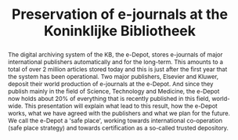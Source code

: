 ---
abstract: The digital archiving system of the KB, the e-Depot, stores e-journals of
  major international publishers automatically and for the long-term. This amounts
  to a total of over 2 million articles stored today and this is just after the first
  year that the system has been operational. Two major publishers, Elsevier and Kluwer,
  deposit their world production of e-journals at the e-Depot. And since they publish
  mainly in the field of Science, Technology and Medicine, the e-Depot now holds about
  20% of everything that is recently published in this field, world-wide. This presentation
  will explain what lead to this result, how the e-Depot works, what we have agreed
  with the publishers and what we plan for the future. We call the e-Depot a 'safe
  place', working towards international co-operation (safe place strategy) and towards
  certification as a so-called trusted depository.
creators:
- van Wijngaarden, Hilde
date: null
document_url: https://services.phaidra.univie.ac.at/api/object/o:295001/download
grand_parent: iPRES
institutions: []
keywords:
- beijing
landing_page_url: https://phaidra.univie.ac.at/o:295001
language: eng
layout: publication
license: CC BY-SA 3.0 AT
notes_url: null
parent: iPRES 2004
publication_type: presentation
size: 681524
slides_url: null
source_name: iPRES
stream_url: null
title: Preservation of e-journals at the Koninklijke Bibliotheek
year: 2004
---